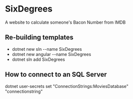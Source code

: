 # SixDegrees

A website to calculate someone's Bacon Number from IMDB


## Re-building templates

*  dotnet new sln --name SixDegrees
*  dotnet new angular --name SixDegrees
*  dotnet sln add SixDegrees

## How to connect to an SQL Server

dotnet user-secrets set "ConnectionStrings:MoviesDatabase" "connectionstring"